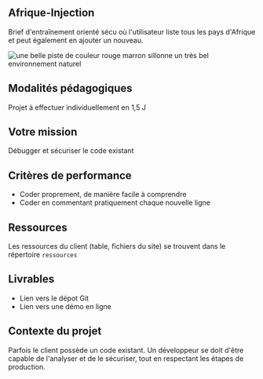 ## Afrique-Injection
Brief d'entraînement orienté sécu où l'utilisateur liste tous les pays d'Afrique et peut également en ajouter un nouveau.

![une belle piste de couleur rouge marron sillonne un très bel environnement naturel](https://cdn.hmz.tf/guinea-major-highway-900x600-q83.jpg)

## Modalités pédagogiques
Projet à effectuer individuellement en 1,5 J

## Votre mission
Débugger et sécuriser le code existant

## Critères de performance
- Coder proprement, de manière facile à comprendre
- Coder en commentant pratiquement chaque nouvelle ligne

## Ressources
Les ressources du client (table, fichiers du site) se trouvent dans le répertoire `ressources`

## Livrables
- Lien vers le dépot Git
- Lien vers une démo en ligne

## Contexte du projet
Parfois le client possède un code existant. Un développeur se doit d'être capable de l'analyser et de le sécuriser, tout en respectant les étapes de production.